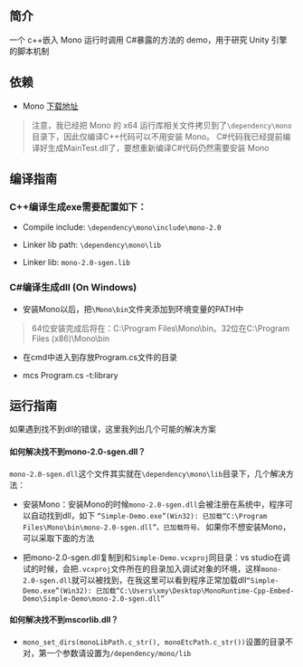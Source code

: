## 简介

一个 c++嵌入 Mono 运行时调用 C#暴露的方法的 demo，用于研究 Unity 引擎的脚本机制

## 依赖

- Mono [下载地址](http://www.mono-project.com/download/)

>注意，我已经把 Mono 的 x64 运行库相关文件拷贝到了`\dependency\mono` 目录下，因此仅编译C++代码可以不用安装 Mono。
C#代码我已经提前编译好生成MainTest.dll了，要想重新编译C#代码仍然需要安装 Mono

## 编译指南
### C++编译生成exe需要配置如下：

* Compile include:
`\dependency\mono\include\mono-2.0`

* Linker lib path:
`\dependency\mono\lib`

* Linker lib:
`mono-2.0-sgen.lib`


### C#编译生成dll (On Windows)
* 安装Mono以后，把`\Mono\bin`文件夹添加到环境变量的PATH中
> 64位安装完成后将在：C:\Program Files\Mono\bin。32位在C:\Program Files (x86)\Mono\bin
* 在cmd中进入到存放Program.cs文件的目录
  
* mcs Program.cs -t:library


## 运行指南
如果遇到找不到dll的错误，这里我列出几个可能的解决方案
#### 如何解决找不到mono-2.0-sgen.dll？

`mono-2.0-sgen.dll`这个文件其实就在`\dependency\mono\lib`目录下，几个解决方法：
* 安装Mono：安装Mono的时候`mono-2.0-sgen.dll`会被注册在系统中，程序可以自动找到dll，如下
`“Simple-Demo.exe”(Win32): 已加载“C:\Program Files\Mono\bin\mono-2.0-sgen.dll”。已加载符号。` 如果你不想安装Mono，可以采取下面的方法

* 把mono-2.0-sgen.dll复制到和`Simple-Demo.vcxproj`同目录：vs studio在调试的时候，会把`.vcxproj`文件所在的目录加入调试对象的环境，这样`mono-2.0-sgen.dll`就可以被找到，在我这里可以看到程序正常加载dll`“Simple-Demo.exe”(Win32): 已加载“C:\Users\xmy\Desktop\MonoRuntime-Cpp-Embed-Demo\Simple-Demo\mono-2.0-sgen.dll”`

#### 如何解决找不到mscorlib.dll？
* `mono_set_dirs(monoLibPath.c_str(), monoEtcPath.c_str())`设置的目录不对，第一个参数请设置为`/dependency/mono/lib`


